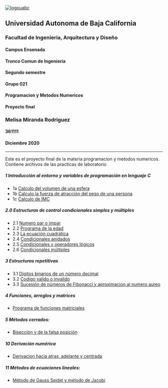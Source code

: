 [
![logouabc](https://user-images.githubusercontent.com/75860735/102273808-21776000-3ee0-11eb-8aa8-5c4eaf3720de.jpg)
](url)
## Universidad Autonoma de Baja California
### Facultad de Ingenieria, Arquitectura y Diseño
#### Campus Ensenada
#### Tronco Comun de Ingenieria
#### Segundo semestre
#### Grupo 021
#### Programacion y Metodos Numericos
#### **Proyecto final**
### Melisa Miranda Rodriguez
#### 361111
#### Diciembre 2020
---

Este es el proyecto final de la materia programacion y metodos numericos.
Contiene archivos de las practicas de laboratorio
##### 1 Introducción al entorno y variables de programación en lenguaje C 
* 1a [Calculo del volumen de una esfera](https://github.com/MelisaMR/Proyecto-Final-PyMN-/blob/main/Practica1aMelisa.c)
* 1b [Calculo la fuerza de atracción del peso de una persona](https://github.com/MelisaMR/Proyecto-Final-PyMN-/blob/main/Practica1bMelisa.c)
* 1c [Calculo de IMC](https://github.com/MelisaMR/Proyecto-Final-PyMN-/blob/main/Practica1cMelisa.c)

##### 2.0 Estructuras de control condicionales simples y múltiples 
* 2.1 [Numero par o impar](https://github.com/MelisaMR/Proyecto-Final-PyMN-/blob/main/Practica2.1Melisa.c)
* 2.2 [Programa de la edad](https://github.com/MelisaMR/Proyecto-Final-PyMN-/blob/main/Practica2.2Melisa.c)
* 2.3 [La ecuación cuadrática](https://github.com/MelisaMR/Proyecto-Final-PyMN-/blob/main/Practica2.3Melisa.c)
* 2.4 [Condicionales anidados](https://github.com/MelisaMR/Proyecto-Final-PyMN-/blob/main/Practica2.4Melisa.c)
* 2.5 [Condicionales y operadores lógicos](https://github.com/MelisaMR/Proyecto-Final-PyMN-/blob/main/Practica2.5Melisa.c)
* 2.6 [Condicionales múltiples](https://github.com/MelisaMR/Proyecto-Final-PyMN-/blob/main/Practica2.6Melisa.c)

##### 3 Estructuras repetitivas
* 3.1 [Dígitos binarios de un número decimal](https://github.com/MelisaMR/Proyecto-Final-PyMN-/blob/main/Practica3.1Melisa.c)
* 3.2 [Codigo valido o invalido](https://github.com/MelisaMR/Proyecto-Final-PyMN-/blob/main/Practica%203.2Melisa.c)
* 3.3 [Sucesión de números de Fibonacci y aproximacion al numero aureo](https://github.com/MelisaMR/Proyecto-Final-PyMN-/blob/main/Practica3.3Melisa.c)

##### 4 Funciones, arreglos y matrices
* [Programa de funciones matriciales](https://github.com/MelisaMR/Proyecto-Final-PyMN-/blob/main/Practica4Melisa.c)

##### 5 Métodos cerrados:                                                     
* [Bisección y de la falsa posición](https://github.com/MelisaMR/Proyecto-Final-PyMN-/blob/main/Practica5Melisa.c)

##### 10 Derivación numérica
* [Derivacion hacia atras, adelante y centrada](https://github.com/MelisaMR/Proyecto-Final-PyMN-/blob/main/Practica10Melisa.c)

##### 11 Métodos de ecuaciones lineales:                                        
* [Método de Gauss Seidel y método de Jacobi](https://github.com/MelisaMR/Proyecto-Final-PyMN-/blob/main/Practica11Melisa.c)
